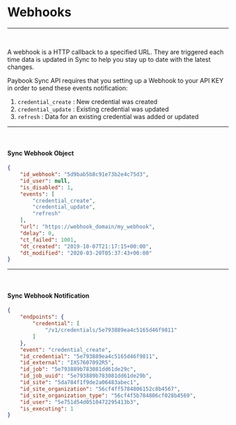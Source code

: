 # Webhooks
------
<br />

A webhook is a HTTP callback to a specified URL. They are triggered each time data is updated in Sync to help you stay up to date with the latest changes.

Paybook Sync API requires that you setting up a Webhook to your API KEY in order to send these events notification:

1.  `credential_create` : New credential was created
2. `credential_update` : Existing credential was updated 
3. `refresh` : Data for an existing credential was added or updated

------

<br/>

#### Sync Webhook Object

```json
{
    "id_webhook": "5d9bab5b8c91e73b2e4c75d3",
    "id_user": null,
    "is_disabled": 1,
    "events": [
        "credential_create",
        "credential_update",
        "refresh"
    ],
    "url": "https://webhook_domain/my_webhook",
    "delay": 0,
    "ct_failed": 1001,
    "dt_created": "2019-10-07T21:17:15+00:00",
    "dt_modified": "2020-03-20T05:37:43+00:00"
}
```

------

<br/>

#### Sync Webhook Notification 

```json
{
    "endpoints": {
        "credential": [
            "/v1/credentials/5e793889ea4c5165d46f9811"
        ]
    }, 
    "event": "credential_create", 
    "id_credential": "5e793889ea4c5165d46f9811", 
    "id_external": "IXS7607092R5", 
    "id_job": "5e793889b783081dd61de29c", 
    "id_job_uuid": "5e793889b783081dd61de29b", 
    "id_site": "5da784f1f9de2a06483abec1", 
    "id_site_organization": "56cf4ff5784806152c8b4567", 
    "id_site_organization_type": "56cf4f5b784806cf028b4569", 
    "id_user": "5e751d54d0510472295413b3", 
    "is_executing": 1
}
```


